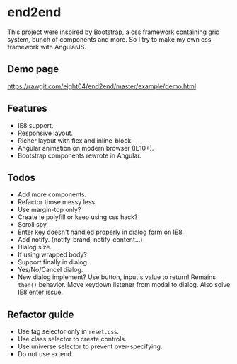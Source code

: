end2end
=======
This project were inspired by Bootstrap, a css framework containing grid system, bunch of components and more. So I try to make my own css framework with AngularJS.

Demo page
---------
<https://rawgit.com/eight04/end2end/master/example/demo.html>

Features
--------
* IE8 support.
* Responsive layout.
* Richer layout with flex and inline-block.
* Angular animation on modern browser (IE10+).
* Bootstrap components rewrote in Angular.

Todos
-----
* Add more components.
* Refactor those messy less.
* Use margin-top only?
* Create ie polyfill or keep using css hack?
* Scroll spy.
* Enter key doesn't handled properly in dialog form on IE8.
* Add notify. (notify-brand, notify-content...)
* Dialog size.
* If using wrapped body?
* Support finally in dialog.
* Yes/No/Cancel dialog.
* New dialog implement? Use button, input's value to return! Remains `then()` behavior. Move keydown listener from modal to dialog. Also solve IE8 enter issue.

Refactor guide
--------------
* Use tag selector only in `reset.css`.
* Use class selector to create controls.
* Use universe selector to prevent over-specifying.
* Do not use extend.
